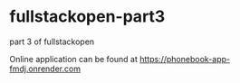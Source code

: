 # fullstackopen-part3
part 3 of fullstackopen

Online application can be found at https://phonebook-app-fmdj.onrender.com

